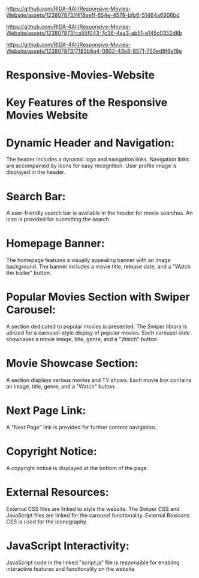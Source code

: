
https://github.com/RIDA-4All/Responsive-Movies-Website/assets/123807873/f418eeff-654e-4578-bfb6-51464a6906bd

https://github.com/RIDA-4All/Responsive-Movies-Website/assets/123807873/ca55f043-7c36-4ea3-ab51-e145c0352d8b

https://github.com/RIDA-4All/Responsive-Movies-Website/assets/123807873/7183b8a4-0602-43e8-8571-750ed8f6e19e
# Responsive-Movies-Website

# Key Features of the Responsive Movies Website
# Dynamic Header and Navigation:
The header includes a dynamic logo and navigation links.
Navigation links are accompanied by icons for easy recognition.
User profile image is displayed in the header.
# Search Bar:
A user-friendly search bar is available in the header for movie searches.
An icon is provided for submitting the search.
# Homepage Banner:
The homepage features a visually appealing banner with an image background.
The banner includes a movie title, release date, and a "Watch the trailer" button.
# Popular Movies Section with Swiper Carousel:
A section dedicated to popular movies is presented.
The Swiper library is utilized for a carousel-style display of popular movies.
Each carousel slide showcases a movie image, title, genre, and a "Watch" button.
# Movie Showcase Section:
A section displays various movies and TV shows.
Each movie box contains an image, title, genre, and a "Watch" button.
# Next Page Link:
A "Next Page" link is provided for further content navigation.
# Copyright Notice:
A copyright notice is displayed at the bottom of the page.
# External Resources:
External CSS files are linked to style the website.
The Swiper CSS and JavaScript files are linked for the carousel functionality.
External Boxicons CSS is used for the iconography.
# JavaScript Interactivity:
JavaScript code in the linked "script.js" file is responsible for enabling interactive features and functionality on the website
 
 





